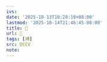```yaml
---
ivs:
date: '2025-10-13T10:28:18+08:00'
lastmod: '2025-10-14T21:46:45-08:00'
title: 􅤠
url: 􅤠
tags: [䙏]
src: DCCV
note:
---
```

